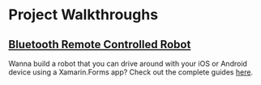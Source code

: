 # Project Walkthroughs

## [Bluetooth Remote Controlled Robot](BLE%20Remote%20Controlled%20Robot/)

Wanna build a robot that you can drive around with your iOS or Android device using a Xamarin.Forms app? Check out the complete guides [here](BLE%20Remote%20Controlled%20Robot/).
